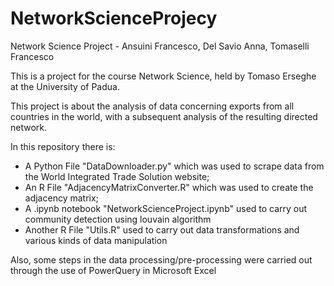 # NetworkScienceProjecy
Network Science Project - Ansuini Francesco, Del Savio Anna, Tomaselli Francesco

This is a project for the course Network Science, held by Tomaso Erseghe at the University of Padua.

This project is about the analysis of data concerning exports from all countries in the world, with a subsequent analysis of the resulting directed network.

In this repository there is:
- A Python File "DataDownloader.py" which was used to scrape data from the World Integrated Trade Solution website;
- An R File "AdjacencyMatrixConverter.R" which was used to create the adjacency matrix;
- A .ipynb notebook "NetworkScienceProject.ipynb" used to carry out community detection using louvain algorithm
- Another R File "Utils.R" used to carry out data transformations and various kinds of data manipulation 

Also, some steps in the data processing/pre-processing were carried out through the use of PowerQuery in Microsoft Excel
